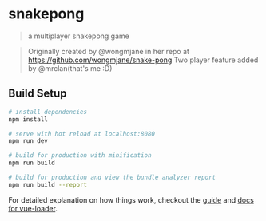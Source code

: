 # snakepong

> a multiplayer snakepong game


> Originally created by @wongmjane in her repo at https://github.com/wongmjane/snake-pong
> Two player feature added by @mrclan(that's me :D)



## Build Setup

``` bash
# install dependencies
npm install

# serve with hot reload at localhost:8080
npm run dev

# build for production with minification
npm run build

# build for production and view the bundle analyzer report
npm run build --report
```

For detailed explanation on how things work, checkout the [guide](http://vuejs-templates.github.io/webpack/) and [docs for vue-loader](http://vuejs.github.io/vue-loader).
